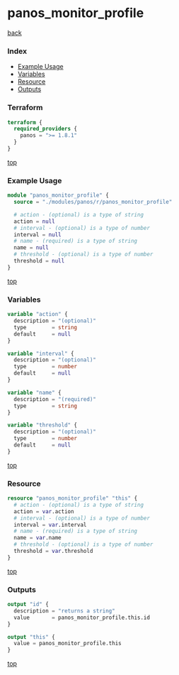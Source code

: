 # panos_monitor_profile

[back](../panos.md)

### Index

- [Example Usage](#example-usage)
- [Variables](#variables)
- [Resource](#resource)
- [Outputs](#outputs)

### Terraform

```terraform
terraform {
  required_providers {
    panos = ">= 1.8.1"
  }
}
```

[top](#index)

### Example Usage

```terraform
module "panos_monitor_profile" {
  source = "./modules/panos/r/panos_monitor_profile"

  # action - (optional) is a type of string
  action = null
  # interval - (optional) is a type of number
  interval = null
  # name - (required) is a type of string
  name = null
  # threshold - (optional) is a type of number
  threshold = null
}
```

[top](#index)

### Variables

```terraform
variable "action" {
  description = "(optional)"
  type        = string
  default     = null
}

variable "interval" {
  description = "(optional)"
  type        = number
  default     = null
}

variable "name" {
  description = "(required)"
  type        = string
}

variable "threshold" {
  description = "(optional)"
  type        = number
  default     = null
}
```

[top](#index)

### Resource

```terraform
resource "panos_monitor_profile" "this" {
  # action - (optional) is a type of string
  action = var.action
  # interval - (optional) is a type of number
  interval = var.interval
  # name - (required) is a type of string
  name = var.name
  # threshold - (optional) is a type of number
  threshold = var.threshold
}
```

[top](#index)

### Outputs

```terraform
output "id" {
  description = "returns a string"
  value       = panos_monitor_profile.this.id
}

output "this" {
  value = panos_monitor_profile.this
}
```

[top](#index)